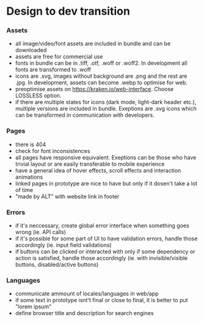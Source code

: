 # Design to dev transition


### Assets
- all image/video/font assets are included in bundle and can be downloaded
- assets are free for commercial use
- fonts in bundle can be in .tiff, .otf, .woff or .woff2. In development all fonts are transformed to .woff
- icons are .svg, images without background are .png and the rest are .jpg. In development, assets can become .webp to optimise for web.
- preoptimise assets on https://kraken.io/web-interface. Choose LOSSLESS option.
- if there are multiple states for icons (dark mode, light-dark header etc.), multiple versions are included in bundle. Exeptions are .svg icons which can be transformed in communication with developers.

### Pages
- there is 404
- check for font inconsistences
- all pages have responsive equivalent. Exeptions can be those who have trivial layout or are easily transferable to mobile experience
- have a general idea of hover effects, scroll effects and interaction animations
- linked pages in prototype are nice to have but only if it dosen't take a lot of time
- "made by ALT" with website link in footer

### Errors
- if it's neccessary, create global error interface when something goes wrong (ie. API calls)
- if it's possible for some part of UI to have validation errors, handle those accordingly (ie. input field validations)
- if buttons can be clicked or interacted with only if some dependency or action is satisfied, handle those accordingly (ie. with invisible/visible buttons, disabled/active buttons)

### Languages
- communicate ammount of locales/languages in web/app
- if some text in prototype isnt't final or close to final, it is better to put "lorem ipsum"
- define browser title and description for search engines

